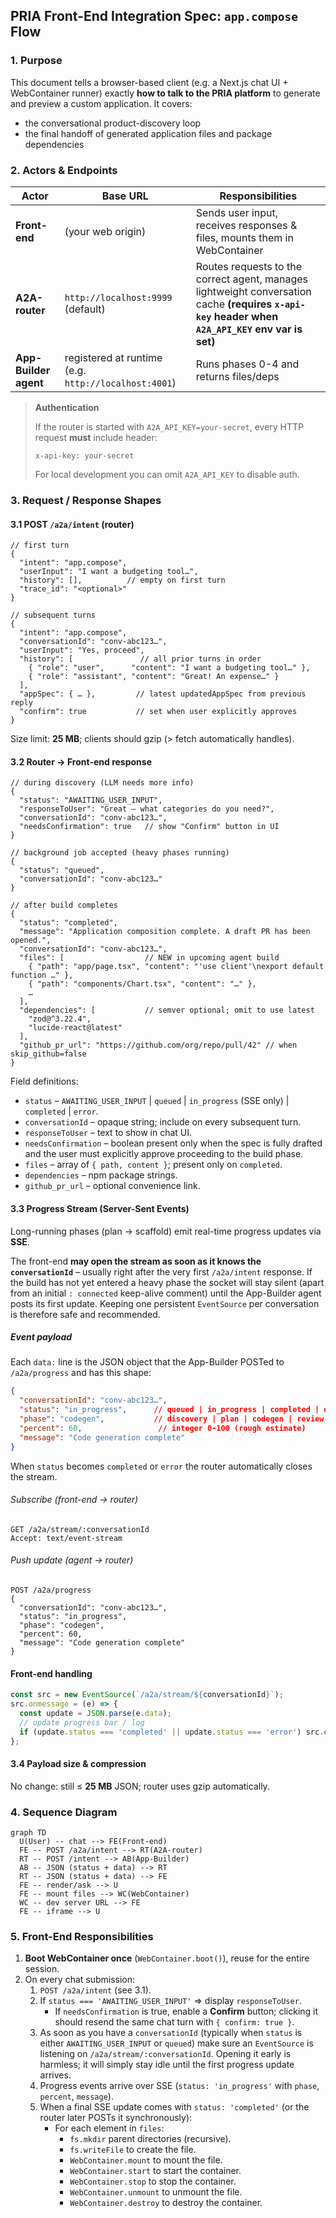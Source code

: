 ## PRIA Front-End Integration Spec: `app.compose` Flow

### 1. Purpose
This document tells a browser-based client (e.g. a Next.js chat UI + WebContainer runner) exactly **how to talk to the PRIA platform** to generate and preview a custom application.  It covers:

* the conversational product-discovery loop
* the final handoff of generated application files and package dependencies

### 2. Actors & Endpoints
| Actor | Base URL | Responsibilities |
|-------|----------|------------------|
| **Front-end** | (your web origin) | Sends user input, receives responses & files, mounts them in WebContainer |
| **A2A-router** | `http://localhost:9999` (default) | Routes requests to the correct agent, manages lightweight conversation cache **(requires `x-api-key` header when `A2A_API_KEY` env var is set)** |
| **App-Builder agent** | registered at runtime (e.g. `http://localhost:4001`) | Runs phases 0-4 and returns files/deps |

> **Authentication**
> 
> If the router is started with `A2A_API_KEY=your-secret`, every HTTP request **must** include header:
> 
> ```
> x-api-key: your-secret
> ```
> 
> For local development you can omit `A2A_API_KEY` to disable auth.

### 3. Request / Response Shapes
#### 3.1 POST `/a2a/intent` (router)
```
// first turn
{
  "intent": "app.compose",
  "userInput": "I want a budgeting tool…",
  "history": [],          // empty on first turn
  "trace_id": "<optional>"
}

// subsequent turns
{
  "intent": "app.compose",
  "conversationId": "conv-abc123…",
  "userInput": "Yes, proceed",
  "history": [               // all prior turns in order
    { "role": "user",      "content": "I want a budgeting tool…" },
    { "role": "assistant", "content": "Great! An expense…" }
  ],
  "appSpec": { … },         // latest updatedAppSpec from previous reply
  "confirm": true           // set when user explicitly approves
}
```
Size limit: **25 MB**; clients should gzip (> fetch automatically handles).

#### 3.2 Router → Front-end response
```
// during discovery (LLM needs more info)
{
  "status": "AWAITING_USER_INPUT",
  "responseToUser": "Great – what categories do you need?",
  "conversationId": "conv-abc123…",
  "needsConfirmation": true   // show "Confirm" button in UI
}

// background job accepted (heavy phases running)
{
  "status": "queued",
  "conversationId": "conv-abc123…"
}

// after build completes
{
  "status": "completed",
  "message": "Application composition complete. A draft PR has been opened.",
  "conversationId": "conv-abc123…",
  "files": [                  // NEW in upcoming agent build
    { "path": "app/page.tsx", "content": "'use client'\nexport default function …" },
    { "path": "components/Chart.tsx", "content": "…" },
    …
  ],
  "dependencies": [           // semver optional; omit to use latest
    "zod@^3.22.4",
    "lucide-react@latest"
  ],
  "github_pr_url": "https://github.com/org/repo/pull/42" // when skip_github=false
}
```

Field definitions:
* `status` – `AWAITING_USER_INPUT` | `queued` | `in_progress` (SSE only) | `completed` | `error`.
* `conversationId` – opaque string; include on every subsequent turn.
* `responseToUser` – text to show in chat UI.
* `needsConfirmation` – boolean present only when the spec is fully drafted and the user must explicitly approve proceeding to the build phase.
* `files` – array of `{ path, content }`; present only on `completed`.
* `dependencies` – npm package strings.
* `github_pr_url` – optional convenience link.

#### 3.3 Progress Stream (Server-Sent Events)
Long-running phases (plan → scaffold) emit real-time progress updates via **SSE**.

The front-end **may open the stream as soon as it knows the `conversationId`** – usually right after the very first `/a2a/intent` response. If the build has not yet entered a heavy phase the socket will stay silent (apart from an initial `: connected` keep-alive comment) until the App-Builder agent posts its first update. Keeping one persistent `EventSource` per conversation is therefore safe and recommended.

##### Event payload
Each `data:` line is the JSON object that the App-Builder POSTed to `/a2a/progress` and has this shape:

```json
{
  "conversationId": "conv-abc123…",
  "status": "in_progress",      // queued | in_progress | completed | error
  "phase": "codegen",           // discovery | plan | codegen | review | testgen | scaffold | completed | error
  "percent": 60,                 // integer 0-100 (rough estimate)
  "message": "Code generation complete"
}
```

When `status` becomes `completed` or `error` the router automatically closes the stream.

###### Subscribe (front-end → router)
```http
GET /a2a/stream/:conversationId
Accept: text/event-stream
```

###### Push update (agent → router)
```http
POST /a2a/progress
{
  "conversationId": "conv-abc123…",
  "status": "in_progress",
  "phase": "codegen",
  "percent": 60,
  "message": "Code generation complete"
}
```

#### Front-end handling
```ts
const src = new EventSource(`/a2a/stream/${conversationId}`);
src.onmessage = (e) => {
  const update = JSON.parse(e.data);
  // update progress bar / log
  if (update.status === 'completed' || update.status === 'error') src.close();
};
```

#### 3.4 Payload size & compression
No change: still ≤ **25 MB** JSON; router uses gzip automatically.

### 4. Sequence Diagram
```mermaid
graph TD
  U(User) -- chat --> FE(Front-end)
  FE -- POST /a2a/intent --> RT(A2A-router)
  RT -- POST /intent --> AB(App-Builder)
  AB -- JSON (status + data) --> RT
  RT -- JSON (status + data) --> FE
  FE -- render/ask --> U
  FE -- mount files --> WC(WebContainer)
  WC -- dev server URL --> FE
  FE -- iframe --> U
```

### 5. Front-End Responsibilities
1. **Boot WebContainer once** (`WebContainer.boot()`), reuse for the entire session.
2. On every chat submission:
   1. `POST /a2a/intent` (see 3.1).
   2. If `status === 'AWAITING_USER_INPUT'` ⇒ display `responseToUser`.
       * If `needsConfirmation` is true, enable a **Confirm** button; clicking it should resend the same chat turn with `{ confirm: true }`.
   3. As soon as you have a `conversationId` (typically when `status` is either `AWAITING_USER_INPUT` or `queued`) make sure an `EventSource` is listening on `/a2a/stream/:conversationId`. Opening it early is harmless; it will simply stay idle until the first progress update arrives.
   4. Progress events arrive over SSE (`status: 'in_progress'` with `phase`, `percent`, `message`).
   5. When a final SSE update comes with `status: 'completed'` (or the router later POSTs it synchronously):
      * For each element in `files`:
        * `fs.mkdir` parent directories (recursive).
        * `fs.writeFile` to create the file.
        * `WebContainer.mount` to mount the file.
        * `WebContainer.start` to start the container.
        * `WebContainer.stop` to stop the container.
        * `WebContainer.unmount` to unmount the file.
        * `WebContainer.destroy` to destroy the container.

